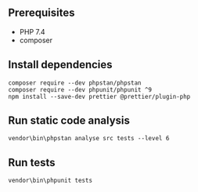 ## Prerequisites

- PHP 7.4
- composer

## Install dependencies

    composer require --dev phpstan/phpstan
	composer require --dev phpunit/phpunit ^9
    npm install --save-dev prettier @prettier/plugin-php

## Run static code analysis

    vendor\bin\phpstan analyse src tests --level 6

## Run tests

    vendor\bin\phpunit tests
